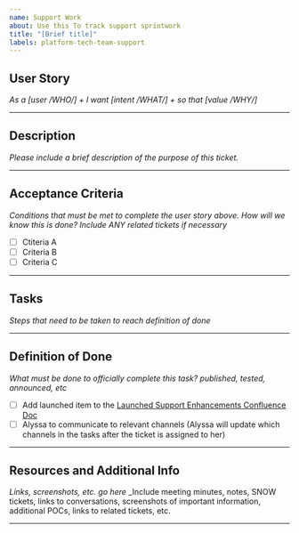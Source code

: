 ```yaml
---
name: Support Work
about: Use this To track support sprintwork
title: "[Brief title]"
labels: platform-tech-team-support
---
```


## User Story 
_As a [user /WHO/] + I want [intent /WHAT/] + so that [value /WHY/]_

---

## Description 
_Please include a brief description of the purpose of this ticket._

---

## Acceptance Criteria
_Conditions that must be met to complete the user story above. How will we know this is done? Include ANY related tickets if necessary_
- [ ] Ctiteria A
- [ ] Criteria B
- [ ] Criteria C
      
---

## Tasks
_Steps that need to be taken to reach definition of done_

---

## Definition of Done
_What must be done to officially complete this task? published, tested, announced, etc_
- [ ] Add launched item to the [Launched Support Enhancements Confluence Doc](https://vfs.atlassian.net/wiki/spaces/PTST/pages/2632286220/Launched+Support+Enhancements+Documentation)
- [ ] Alyssa to communicate to relevant channels (Alyssa will update which channels in the tasks after the ticket is assigned to her)

--- 

## Resources and Additional Info
_Links, screenshots, etc. go here_ 
_Include meeting minutes, notes, SNOW tickets, links to conversations, screenshots of important information, additional POCs, links to related tickets, etc. 

---
